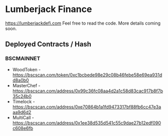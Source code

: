 # Lumberjack Finance

https://lumberjackdefi.com Feel free to read the code. More details coming soon.

## Deployed Contracts / Hash

### BSCMAINNET

- WoodToken - https://bscscan.com/token/0xc1bcbede98e29c08b46febe58e69ea931dd8a0b0
- MasterChef - https://bscscan.com/address/0x99c36fc08aa4d2a1c58d83cac917b8f7b35c24b0
- Timelock - https://bscscan.com/address/0xe70864b1a1fd9473317bf88fb6cc47e3aaa9d6d2
- MultiCall - https://bscscan.com/address/0x1ee38d535d541c55c9dae27b12edf090c608e6fb
